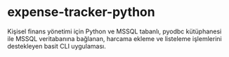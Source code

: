 # expense-tracker-python
Kişisel finans yönetimi için Python ve MSSQL tabanlı, pyodbc kütüphanesi ile MSSQL veritabanına bağlanan, harcama ekleme ve listeleme işlemlerini destekleyen basit CLI uygulaması.
